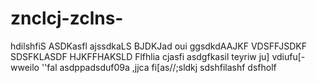 # znclcj-zclns-
hdilshfiS ASDKasfl ajssdkaLS BJDKJad oui ggsdkdAAJKF VDSFFJSDKF SDSFKLASDF HJKFFHAKSLD Flfhlia cjasfi asdgfkasil teyriw ju] vdiufu[-wweilo ''fal asdppadsduf09a ,jjca fi[as//;sldkj sdshfilashf  dsfholf 
